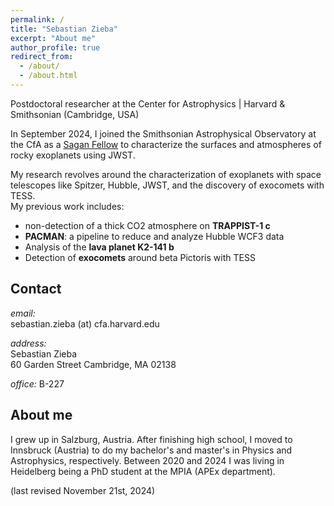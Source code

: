 ```yaml
---
permalink: /
title: "Sebastian Zieba"
excerpt: "About me"
author_profile: true
redirect_from: 
  - /about/
  - /about.html
---
```


Postdoctoral researcher at the Center for Astrophysics | Harvard & Smithsonian (Cambridge, USA)

In September 2024, I joined the Smithsonian Astrophysical Observatory at the CfA as a [Sagan Fellow](https://science.nasa.gov/missions/hubble/nasa-awards-astrophysics-postdoctoral-fellowships-for-2024/) to characterize the surfaces and atmospheres of rocky exoplanets using JWST.

My research revolves around the characterization of exoplanets with space telescopes like Spitzer, Hubble, JWST, and the discovery of exocomets with TESS.  
My previous work includes:  
- non-detection of a thick CO2 atmosphere on **TRAPPIST-1 c**  
- **PACMAN**: a pipeline to reduce and analyze Hubble WCF3 data  
- Analysis of the **lava planet K2-141 b**  
- Detection of **exocomets** around beta Pictoris with TESS  


Contact
-------

*email:*  
sebastian.zieba (at) cfa.harvard.edu

*address:*  
Sebastian Zieba  
60 Garden Street
Cambridge, MA 02138

*office:*
B-227 

About me
--------

I grew up in Salzburg, Austria. After finishing high school, I moved to Innsbruck (Austria) to do my bachelor's and master's in Physics and Astrophysics, respectively. Between 2020 and 2024 I was living in Heidelberg being a PhD student at the MPIA (APEx department).


(last revised November 21st, 2024)

